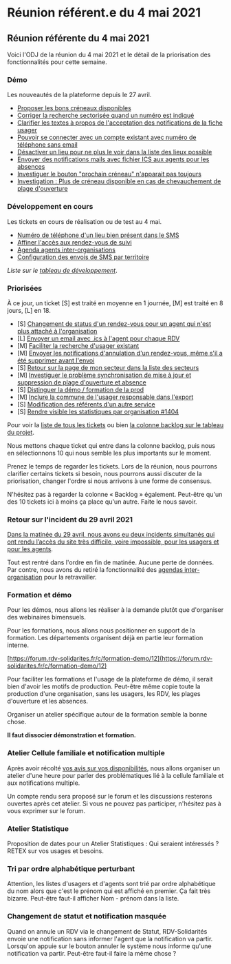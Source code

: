 # Réunion référent.e du 4 mai 2021

## Réunion référente du 4 mai 2021

Voici l'ODJ de la réunion du 4 mai 2021 et le détail de la priorisation des fonctionnalités pour cette semaine.

### Démo

Les nouveautés de la plateforme depuis le 27 avril.

* [Proposer les bons créneaux disponibles](https://github.com/betagouv/rdv-solidarites.fr/issues/1382)
* [Corriger la recherche sectorisée quand un numéro est indiqué](https://github.com/betagouv/rdv-solidarites.fr/issues/1363)
* [Clarifier les textes à propos de l'acceptation des notifications de la fiche usager](https://github.com/betagouv/rdv-solidarites.fr/issues/1377)
* [Pouvoir se connecter avec un compte existant avec numéro de téléphone sans email](https://github.com/betagouv/rdv-solidarites.fr/issues/1327)
* [Désactiver un lieu pour ne plus le voir dans la liste des lieux possible](https://github.com/betagouv/rdv-solidarites.fr/issues/1341)
* [Envoyer des notifications mails avec fichier ICS aux agents pour les absences](https://github.com/betagouv/rdv-solidarites.fr/issues/1051)
* [Investiguer le bouton "prochain créneau" n'apparait pas toujours](https://github.com/betagouv/rdv-solidarites.fr/issues/1239)
* [Investigation : Plus de créneau disponible en cas de chevauchement de plage d'ouverture](https://github.com/betagouv/rdv-solidarites.fr/issues/1340)

### Développement en cours

Les tickets en cours de réalisation ou de test au 4 mai.

* [Numéro de téléphone d'un lieu bien présent dans le SMS](https://github.com/betagouv/rdv-solidarites.fr/issues/1414)
* [Affiner l'accès aux rendez-vous de suivi](https://github.com/betagouv/rdv-solidarites.fr/issues/1326)
* [Agenda agents inter-organisations](https://github.com/betagouv/rdv-solidarites.fr/issues/1185)
* [Configuration des envois de SMS par territoire](https://github.com/betagouv/rdv-solidarites.fr/issues/1408)

_Liste sur le_ [_tableau de développement_](https://github.com/betagouv/rdv-solidarites.fr/projects/8?fullscreen=true).

### Priorisées

À ce jour, un ticket \[S] est traité en moyenne en 1 journée, \[M] est traité en 8 jours, \[L] en 18.

* \[S] [Changement de status d'un rendez-vous pour un agent qui n'est plus attaché à l'organisation](https://github.com/betagouv/rdv-solidarites.fr/issues/1413)
* \[L] [Envoyer un email avec .ics à l'agent pour chaque RDV](https://github.com/betagouv/rdv-solidarites.fr/issues/1059)
* \[M] [Faciliter la recherche d'usager existant](https://github.com/betagouv/rdv-solidarites.fr/issues/1348)
* \[M] [Envoyer les notifications d'annulation d'un rendez-vous, même s'il a été supprimer avant l'envoi](https://github.com/betagouv/rdv-solidarites.fr/issues/1361)
* \[S] [Retour sur la page de mon secteur dans la liste des secteurs](https://github.com/betagouv/rdv-solidarites.fr/issues/1346)
* \[M] [Investiguer le problème synchronisation de mise à jour et suppression de plage d'ouverture et absence](https://github.com/betagouv/rdv-solidarites.fr/issues/1354)
* \[S] [Distinguer la démo / formation de la prod](https://github.com/betagouv/rdv-solidarites.fr/issues/1058)
* \[M] [Inclure la commune de l'usager responsable dans l'export](https://github.com/betagouv/rdv-solidarites.fr/issues/1187)
* \[S] [Modification des référents d'un autre service](https://github.com/betagouv/rdv-solidarites.fr/issues/1405)
* \[S] [Rendre visible les statistiques par organisation #1404](https://github.com/betagouv/rdv-solidarites.fr/issues/1404)

Pour voir la [liste de tous les tickets](https://github.com/betagouv/rdv-solidarites.fr/issues?q=is%3Aissue+is%3Aopen) ou bien [la colonne backlog sur le tableau du projet](https://github.com/betagouv/rdv-solidarites.fr/projects/8?fullscreen=true).

Nous mettons chaque ticket qui entre dans la colonne backlog, puis nous en sélectionnons 10 qui nous semble les plus importants sur le moment.

Prenez le temps de regarder les tickets. Lors de la réunion, nous pourrons clarifier certains tickets si besoin, nous pourrons aussi discuter de la priorisation, changer l'ordre si nous arrivons à une forme de consensus.

N'hésitez pas à regarder la colonne « Backlog » également. Peut-être qu'un des 10 tickets ici à moins ça place qu'un autre. Faite le nous savoir.

### Retour sur l'incident du 29 avril 2021

[Dans la matinée du 29 avril, nous avons eu deux incidents simultanés qui ont rendu l’accès du site très difficile, voire impossible, pour les usagers et pour les agents](https://forum.rdv-solidarites.fr/t/incident-de-production-du-29-avril-2021/241).

Tout est rentré dans l'ordre en fin de matinée. Aucune perte de données. Par contre, nous avons du retiré la fonctionnalité des [agendas inter-organisation](https://github.com/betagouv/rdv-solidarites.fr/issues/1185) pour la retravailler.

### Formation et démo

Pour les démos, nous allons les réaliser à la demande plutôt que d'organiser des webinaires bimensuels.

Pour les formations, nous allons nous positionner en support de la formation. Les départements organisent déjà en partie leur formation interne.

[https://forum.rdv-solidarites.fr/c/formation-demo/12](https://forum.rdv-solidarites.fr/c/formation-demo/12)

Pour faciliter les formations et l'usage de la plateforme de démo, il serait bien d'avoir les motifs de production. Peut-être même copie toute la production d'une organisation, sans les usagers, les RDV, les plages d'ouverture et les absences.

Organiser un atelier spécifique autour de la formation semble la bonne chose.

**Il faut dissocier démonstration et formation.**

### Atelier Cellule familiale et notification multiple

Après avoir récolté [vos avis sur vos disponibilités](https://forum.rdv-solidarites.fr/t/atelier-cellule-familiale-et-notifications-multiples/243), nous allons organiser un atelier d'une heure pour parler des problématiques lié à la cellule familiale et aux notifications multiple.

Un compte rendu sera proposé sur le forum et les discussions resterons ouvertes après cet atelier. Si vous ne pouvez pas participer, n'hésitez pas à vous exprimer sur le forum.

### Atelier Statistique

Proposition de dates pour un Atelier Statistiques : Qui seraient intéressés ? RETEX sur vos usages et besoins.

### Tri par ordre alphabétique perturbant

Attention, les listes d'usagers et d'agents sont trié par ordre alphabétique du nom alors que c'est le prénom qui est affiché en premier. Ça fait très bizarre. Peut-être faut-il afficher Nom - prénom dans la liste.

### Changement de statut et notification masquée

Quand on annule un RDV via le changement de Statut, RDV-Solidarités envoie une notification sans informer l'agent que la notification va partir. Lorsqu'on appuie sur le bouton annuler le système nous informe qu'une notification va partir. Peut-être faut-il faire la même chose ?
